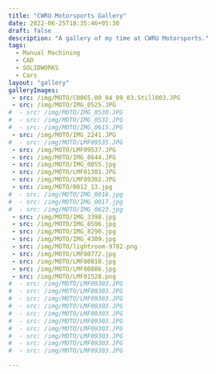```yaml
---
title: "CWRU Motorsports Gallery"
date: 2022-06-25T18:35:46+05:30
draft: false
description: "A gallery of my time at CWRU Motorsports."
tags:
  - Manual Machining
  - CAD
  - SOLIDWORKS
  - Cars
layout: "gallery"
galleryImages:
 - src: /img/MOTO/C0065.00_04_09_03.Still003.JPG
 - src: /img/MOTO/IMG_0525.JPG
#  - src: /img/MOTO/IMG_0530.JPG
#  - src: /img/MOTO/IMG_0531.JPG
#  - src: /img/MOTO/IMG_0615.JPG
 - src: /img/MOTO/IMG_2241.JPG
#  - src: /img/MOTO/LMF09535.JPG
 - src: /img/MOTO/LMF09537.JPG
 - src: /img/MOTO/IMG_8644.JPG
 - src: /img/MOTO/IMG_0055.jpg
 - src: /img/MOTO/LMF01381.JPG
 - src: /img/MOTO/LMF09302.JPG
 - src: /img/MOTO/0012_13.jpg
#  - src: /img/MOTO/IMG_0016.jpg
#  - src: /img/MOTO/IMG_0017.jpg
#  - src: /img/MOTO/IMG_0623.jpg
 - src: /img/MOTO/IMG_3398.jpg
 - src: /img/MOTO/IMG_8596.jpg
 - src: /img/MOTO/IMG_8290.jpg
 - src: /img/MOTO/IMG_4309.jpg
 - src: /img/MOTO/lightroom-9782.png
 - src: /img/MOTO/LMF00772.jpg
 - src: /img/MOTO/LMF00810.jpg
 - src: /img/MOTO/LMF00886.jpg
 - src: /img/MOTO/LMF01528.png
#  - src: /img/MOTO/LMF09303.JPG
#  - src: /img/MOTO/LMF09303.JPG
#  - src: /img/MOTO/LMF09303.JPG
#  - src: /img/MOTO/LMF09303.JPG
#  - src: /img/MOTO/LMF09303.JPG
#  - src: /img/MOTO/LMF09303.JPG
#  - src: /img/MOTO/LMF09303.JPG
#  - src: /img/MOTO/LMF09303.JPG
#  - src: /img/MOTO/LMF09303.JPG
#  - src: /img/MOTO/LMF09303.JPG

---
```

